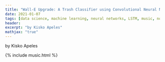 ```yaml
---
title: "Wall-E Upgrade: A Trash Classifier using Convolutional Neural Networks"
date: 2021-01-07
tags: [data science, machine learning, neural networks, LSTM, music, note prediction]
header:
excerpt: "by Kisko Apeles"
mathjax: "true"
---
```

by Kisko Apeles

{% include music.html %}
